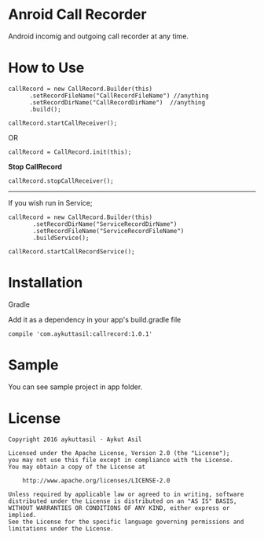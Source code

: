 # Anroid Call Recorder

Android incomig and outgoing call recorder at any time.

# How to Use

```
callRecord = new CallRecord.Builder(this)
      .setRecordFileName("CallRecordFileName") //anything
      .setRecordDirName("CallRecordDirName")  //anything
      .build();
                
callRecord.startCallReceiver();
```

OR

```
callRecord = CallRecord.init(this);
```

**Stop CallRecord**

```
callRecord.stopCallReceiver();
```


---

If you wish run in Service;

```
callRecord = new CallRecord.Builder(this)
       .setRecordDirName("ServiceRecordDirName")
       .setRecordFileName("ServiceRecordFileName")
       .buildService();

callRecord.startCallRecordService();
```



# Installation

Gradle

Add it as a dependency in your app's build.gradle file

```
compile 'com.aykuttasil:callrecord:1.0.1'

```


# Sample

You can see sample project in app folder.


# License 

```
Copyright 2016 aykuttasil - Aykut Asil

Licensed under the Apache License, Version 2.0 (the "License");
you may not use this file except in compliance with the License.
You may obtain a copy of the License at

    http://www.apache.org/licenses/LICENSE-2.0

Unless required by applicable law or agreed to in writing, software
distributed under the License is distributed on an "AS IS" BASIS,
WITHOUT WARRANTIES OR CONDITIONS OF ANY KIND, either express or implied.
See the License for the specific language governing permissions and
limitations under the License.
```




